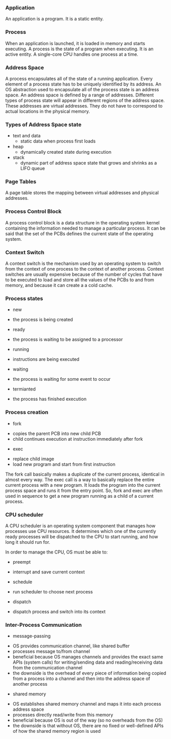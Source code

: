 ### Application
An application is a program. It is a static entity.

### Process
When an application is launched, it is loaded in memory and starts executing. A process is the state of a program when executing. It is an active entity. A single-core CPU handles one process at a time. 

### Address Space
A process encapsulates all of the state of a running application. Every element of a process state has to be uniquely identified by its address. An OS abstraction used to encapsulate all of the process state is an address space. An address space is defined by a range of addresses. Different types of process state will appear in different regions of the address space. These addresses are virtual addresses. They do not have to correspond to actual locations in the physical memory.

### Types of Address Space state
+ text and data
  * static data when process first loads
+ heap
  * dynamically created state during execution
+ stack
  * dynamic part of address space state that grows and shrinks as a LIFO queue
  
### Page Tables
A page table stores the mapping between virtual addresses and physical addresses.

### Process Control Block
A process control block is a data structure in the operating system kernel containing the information needed to manage a particular process. It can be said that the set of the PCBs defines the current state of the operating system.

### Context Switch
A context switch is the mechanism used by an operating system to switch from the context of one process to the context of another process. Context switches are usually expensive because of the number of cycles that have to be executed to load and store all the values of the PCBs to and from memory, and because it can create a a cold cache.

### Process states
+ new
 * the process is being created
+ ready
 * the process is waiting to be assigned to a processor
+ running
 * instructions are being executed
+ waiting
 * the process is waiting for some event to occur
+ termianted
 * the process has finished execution
 
### Process creation
+ fork
 * copies the parent PCB into new child PCB
 * child continues execution at instruction immediately after fork
+ exec
 * replace child image
 * load new program and start from first instruction
 
The fork call basically makes a duplicate of the current process, identical in almost every way. The exec call is a way to basically replace the entire current process with a new program. It loads the program into the current process space and runs it from the entry point. So, fork and exec are often used in sequence to get a new program running as a child of a current process.

### CPU scheduler
A CPU scheduler is an operating system component that manages how processes use CPU resources. It determines which one of the currently ready processes will be dispatched to the CPU to start running, and how long it should run for.

In order to manage the CPU, OS must be able to:
+ preempt
 * interrupt and save current context
+ schedule
 * run scheduler to choose next process
+ dispatch
 * dispatch process and switch into its context
 
### Inter-Process Communication
+ message-passing
 * OS provides communication channel, like shared buffer
 * processes message to/from channel
 * beneficial because OS manages channels and provides the exact same APIs (system calls) for writing/sending data and reading/receiving data from the communication channel
 * the downside is the overhead of every piece of information being copied from a process into a channel and then into the address space of another process
+ shared memory
 * OS establishes shared memory channel and maps it into each process address space
 * processes directly read/write from this memory
 * beneficial because OS is out of the way (so no overheads from the OS)
 * the downside is that without OS, there are no fixed or well-defined APIs of how the shared memory region is used
